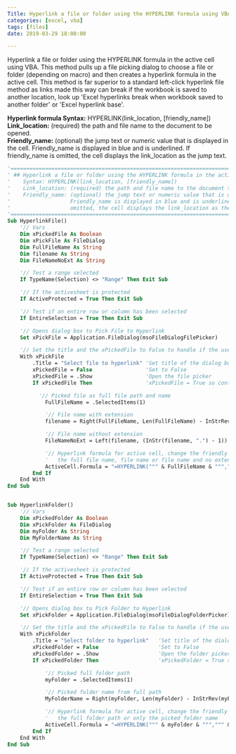 ```yaml
---
Title: Hyperlink a file or folder using the HYPERLINK formula using VBA
categories: [excel, vba]
tags: [files]
date: 2019-03-29 18:00:00

---
```


Hyperlink a file or folder using the HYPERLINK formula  in the active cell using VBA. This method pulls up a file picking dialog to choose a file or folder (depending on macro) and then creates a hyperlink formula in the active cell. This method is far superior to a standard left-click hyperlink file method as links made this way can break if the workbook is saved to another location, look up 'Excel hyperlinks break when workbook saved to another folder' or 'Excel hyperlink base'.<br/>

**Hyperlink formula Syntax:** HYPERLINK(link_location, [friendly_name])<br/>
**Link_location:** (required) the path and file name to the document to be opened.<br/>
**Friendly_name:** (optional) the jump text or numeric value that is displayed in the cell. Friendly_name is displayed in blue and is underlined. If friendly_name is omitted, the cell displays the link_location as the jump text.<br/>

```vb
'==================================================================================================
' ## Hyperlink a file or folder using the HYPERLINK formula in the active cell using VBA
'    Syntax: HYPERLINK(link_location, [friendly_name])
'    Link_location: (required) the path and file name to the document to be opened.
'    Friendly_name: (optional) the jump text or numeric value that is displayed in the cell.
'                   Friendly_name is displayed in blue and is underlined. If friendly_name is
'                   omitted, the cell displays the link_location as the jump text.
'==================================================================================================
Sub HyperlinkFile()
    '// Vars
    Dim xPickedFile As Boolean
    Dim xPickFile As FileDialog
    Dim FullFileName As String
    Dim filename As String
    Dim FileNameNoExt As String

    '// Test a range selected
    If TypeName(Selection) <> "Range" Then Exit Sub

    '// If the activesheet is protected
    If ActiveProtected = True Then Exit Sub

    '// Test if an entire row or column has been selected
    If EntireSelection = True Then Exit Sub

    '// Opens dialog box to Pick File to Hyperlink
    Set xPickFile = Application.FileDialog(msoFileDialogFilePicker)

    '// Set the title and the xPickedFile to False to handle if the user cancels
    With xPickFile
        .Title = "Select file to hyperlink" 'Set title of the dialog box
        xPickedFile = False                 'Set to False
        xPickedFile = .Show                 'Open the file picker
        If xPickedFile Then                 'xPickedFile = True so continue with macro

          '// Picked file as full file path and name
            FullFileName = .SelectedItems(1)

            '// File name with extension
            filename = Right(FullFileName, Len(FullFileName) - InStrRev(FullFileName, "\"))

            '// File name without extension
            FileNameNoExt = Left(filename, (InStr(filename, ".") - 1))

            '// Hyperlink formula for active cell, change the friendly (display) name to either
            '   the full file name, file name or file name and no extension
            ActiveCell.Formula = "=HYPERLINK(""" & FullFileName & """,""" & FileNameNoExt & """)"
        End If
    End With
End Sub


Sub HyperlinkFolder()
    '// Vars
    Dim xPickedFolder As Boolean
    Dim xPickFolder As FileDialog
    Dim myFolder As String
    Dim MyFolderName As String

    '// Test a range selected
    If TypeName(Selection) <> "Range" Then Exit Sub

    '// If the activesheet is protected
    If ActiveProtected = True Then Exit Sub

    '// Test if an entire row or column has been selected
    If EntireSelection = True Then Exit Sub

    '// Opens dialog box to Pick Folder to Hyperlink
    Set xPickFolder = Application.FileDialog(msoFileDialogFolderPicker)

    '// Set the title and the xPickedFile to False to handle if the user cancels
    With xPickFolder
        .Title = "Select folder to hyperlink"   'Set title of the dialog box
        xPickedFolder = False                   'Set to False
        xPickedFolder = .Show                   'Open the folder picker
        If xPickedFolder Then                   'xPickedFolder = True so continue with macro

            '// Picked full folder path
            myFolder = .SelectedItems(1)

            '// Picked folder name from full path
            MyFolderName = Right(myFolder, Len(myFolder) - InStrRev(myFolder, "\"))

            '// Hyperlink formula for active cell, change the friendly (display) name to eithr
            '   the full folder path or only the picked folder name
            ActiveCell.Formula = "=HYPERLINK(""" & myFolder & """,""" & MyFolderName & """)"
        End If
    End With
End Sub
```
